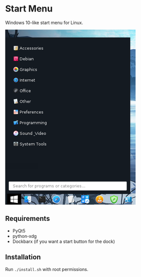 # Start Menu

Windows 10-like start menu for Linux.

![image](screenshot.png "Screenshot")

## Requirements

* PyQt5
* python-xdg
* Dockbarx (if you want a start button for the dock)

## Installation

Run `./install.sh` with root permissions.
